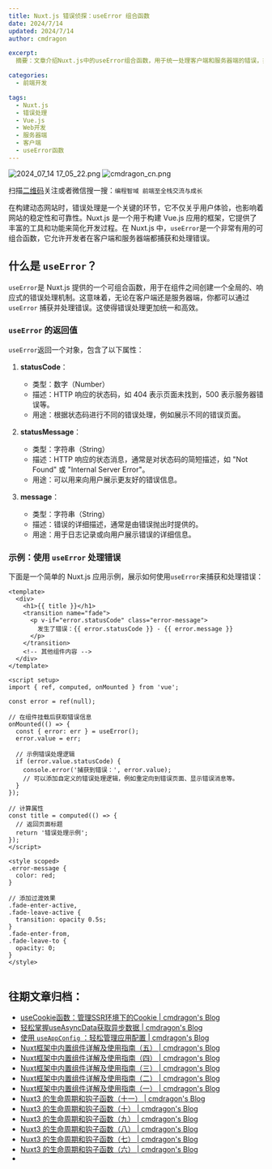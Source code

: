 ```yaml
---
title: Nuxt.js 错误侦探：useError 组合函数
date: 2024/7/14
updated: 2024/7/14
author: cmdragon

excerpt:
  摘要：文章介绍Nuxt.js中的useError组合函数，用于统一处理客户端和服务器端的错误，提供statusCode、statusMessage和message属性，示例展示了如何在组件中使用它来捕获和显示错误信息。

categories:
  - 前端开发

tags:
  - Nuxt.js
  - 错误处理
  - Vue.js
  - Web开发
  - 服务器端
  - 客户端
  - useError函数
---
```


<img src="https://static.amd794.com/blog/images/2024_07_14 17_05_22.png@blog" title="2024_07_14 17_05_22.png" alt="2024_07_14 17_05_22.png"/>

<img src="https://static.amd794.com/blog/images/cmdragon_cn.png" title="cmdragon_cn.png" alt="cmdragon_cn.png"/>


扫描[二维码](https://static.amd794.com/blog/images/cmdragon_cn.png)关注或者微信搜一搜：`编程智域 前端至全栈交流与成长`

在构建动态网站时，错误处理是一个关键的环节，它不仅关乎用户体验，也影响着网站的稳定性和可靠性。Nuxt.js 是一个用于构建 Vue.js
应用的框架，它提供了丰富的工具和功能来简化开发过程。在 Nuxt.js 中，`useError`是一个非常有用的可组合函数，它允许开发者在客户端和服务器端都捕获和处理错误。

## 什么是 `useError`？

`useError`是 Nuxt.js
提供的一个可组合函数，用于在组件之间创建一个全局的、响应式的错误处理机制。这意味着，无论在客户端还是服务器端，你都可以通过`useError`
捕获并处理错误。这使得错误处理更加统一和高效。

### `useError` 的返回值

`useError`返回一个对象，包含了以下属性：

1. **statusCode**：

    - 类型：数字（Number）
    - 描述：HTTP 响应的状态码，如 404 表示页面未找到，500 表示服务器错误等。
    - 用途：根据状态码进行不同的错误处理，例如展示不同的错误页面。

2. **statusMessage**：

    - 类型：字符串（String）
    - 描述：HTTP 响应的状态消息，通常是对状态码的简短描述，如 "Not Found" 或 "Internal Server Error"。
    - 用途：可以用来向用户展示更友好的错误信息。

3. **message**：

    - 类型：字符串（String）
    - 描述：错误的详细描述，通常是由错误抛出时提供的。
    - 用途：用于日志记录或向用户展示错误的详细信息。

### 示例：使用 `useError` 处理错误

下面是一个简单的 Nuxt.js 应用示例，展示如何使用`useError`来捕获和处理错误：

```
<template>
  <div>
    <h1>{{ title }}</h1>
    <transition name="fade">
      <p v-if="error.statusCode" class="error-message">
        发生了错误：{{ error.statusCode }} - {{ error.message }}
      </p>
    </transition>
    <!-- 其他组件内容 -->
  </div>
</template>

<script setup>
import { ref, computed, onMounted } from 'vue';

const error = ref(null);

// 在组件挂载后获取错误信息
onMounted(() => {
  const { error: err } = useError();
  error.value = err;

  // 示例错误处理逻辑
  if (error.value.statusCode) {
    console.error('捕获到错误：', error.value);
    // 可以添加自定义的错误处理逻辑，例如重定向到错误页面、显示错误消息等。
  }
});

// 计算属性
const title = computed(() => {
  // 返回页面标题
  return '错误处理示例';
});
</script>

<style scoped>
.error-message {
  color: red;
}

// 添加过渡效果
.fade-enter-active,
.fade-leave-active {
  transition: opacity 0.5s;
}
.fade-enter-from,
.fade-leave-to {
  opacity: 0;
}
</style>


```


## 往期文章归档：

- [useCookie函数：管理SSR环境下的Cookie | cmdragon's Blog](https://blog.cmdragon.cn/posts/f36e9827abb4/)
- [轻松掌握useAsyncData获取异步数据 | cmdragon's Blog](https://blog.cmdragon.cn/posts/bdaee7956a6e/)
- [使用 `useAppConfig` ：轻松管理应用配置 | cmdragon's Blog](https://blog.cmdragon.cn/posts/133b896ec704/)
- [Nuxt框架中内置组件详解及使用指南（五） | cmdragon's Blog](https://blog.cmdragon.cn/posts/707e1176ace8/)
- [Nuxt框架中内置组件详解及使用指南（四） | cmdragon's Blog](https://blog.cmdragon.cn/posts/64c74472d95e/)
- [Nuxt框架中内置组件详解及使用指南（三） | cmdragon's Blog](https://blog.cmdragon.cn/posts/0524f12c820c/)
- [Nuxt框架中内置组件详解及使用指南（二） | cmdragon's Blog](https://blog.cmdragon.cn/posts/5c234037b6fe/)
- [Nuxt框架中内置组件详解及使用指南（一） | cmdragon's Blog](https://blog.cmdragon.cn/posts/22a2f8cb2cf0/)
- [Nuxt3 的生命周期和钩子函数（十一） | cmdragon's Blog](https://blog.cmdragon.cn/posts/693a389ead2d/)
- [Nuxt3 的生命周期和钩子函数（十） | cmdragon's Blog](https://blog.cmdragon.cn/posts/2277c22fe47d/)
- [Nuxt3 的生命周期和钩子函数（九） | cmdragon's Blog](https://blog.cmdragon.cn/2024/07/02/front_end/nuxt3%20%E7%9A%84%E7%94%9F%E5%91%BD%E5%91%A8%E6%9C%9F%E5%92%8C%E9%92%A9%E5%AD%90%E5%87%BD%E6%95%B0%EF%BC%88%E4%B9%9D%EF%BC%89%20/)
- [Nuxt3 的生命周期和钩子函数（八） | cmdragon's Blog](https://blog.cmdragon.cn/2024/06/29/front_end/nuxt3%20%E7%9A%84%E7%94%9F%E5%91%BD%E5%91%A8%E6%9C%9F%E5%92%8C%E9%92%A9%E5%AD%90%E5%87%BD%E6%95%B0%EF%BC%88%E5%85%AB%EF%BC%89%20/)
- [Nuxt3 的生命周期和钩子函数（七） | cmdragon's Blog](https://blog.cmdragon.cn/2024/06/29/front_end/nuxt3%20%E7%9A%84%E7%94%9F%E5%91%BD%E5%91%A8%E6%9C%9F%E5%92%8C%E9%92%A9%E5%AD%90%E5%87%BD%E6%95%B0%EF%BC%88%E4%B8%83%EF%BC%89/)
- [Nuxt3 的生命周期和钩子函数（六） | cmdragon's Blog](https://blog.cmdragon.cn/2024/06/29/front_end/nuxt3%20%E7%9A%84%E7%94%9F%E5%91%BD%E5%91%A8%E6%9C%9F%E5%92%8C%E9%92%A9%E5%AD%90%E5%87%BD%E6%95%B0%EF%BC%88%E5%85%AD%EF%BC%89/)
- 

